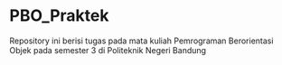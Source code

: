 # PBO_Praktek
Repository ini berisi tugas pada mata kuliah Pemrograman Berorientasi Objek pada semester 3 di Politeknik Negeri Bandung
